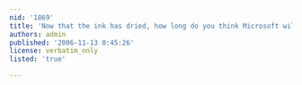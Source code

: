 ```yaml
---
nid: '1869'
title: 'Now that the ink has dried, how long do you think Microsoft will wait to start suing free software developers and companies?'
authors: admin
published: '2006-11-13 0:45:26'
license: verbatim_only
listed: 'true'

---
```


